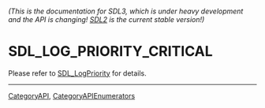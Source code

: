 ###### (This is the documentation for SDL3, which is under heavy development and the API is changing! [SDL2](https://wiki.libsdl.org/SDL2/) is the current stable version!)
# SDL_LOG_PRIORITY_CRITICAL

Please refer to [SDL_LogPriority](SDL_LogPriority) for details.

----
[CategoryAPI](CategoryAPI), [CategoryAPIEnumerators](CategoryAPIEnumerators)

